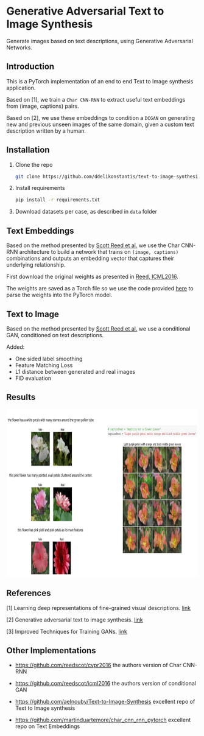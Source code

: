 # Generative Adversarial Text to Image Synthesis
Generate images based on text descriptions, using Generative Adversarial Networks.

## Introduction
This is a PyTorch implementation of an end to end Text to Image synthesis application. 

Based on [1], we train a `Char CNN-RNN` to extract useful text embeddings from (image, captions) pairs. 

Based on [2], we use these embeddings to condition a `DCGAN` on generating new and previous unseen images of the same domain, given a custom text description written by a human.

## Installation
1. Clone the repo
   ```sh
   git clone https://github.com/ddelikonstantis/text-to-image-synthesis.git
   ```
2. Install requirements
   ```sh
   pip install -r requirements.txt
   ```
3. Download datasets per case, as described in `data` folder


## Text Embeddings
Based on the method presented by [Scott Reed et al.](https://arxiv.org/pdf/1605.05395.pdf) we use the Char CNN-RNN architecture to build a network that trains on `(image, captions)` combinations and outputs an embedding vector that captures their underlying relationship.

First download the original weights as presented in [Reed, ICML2016](https://github.com/reedscot/icml2016).

The weights are saved as a Torch file so we use the code provided [here](https://github.com/martinduartemore/char_cnn_rnn_pytorch) to parse the weights into the PyTorch model.

## Text to Image
Based on the method presented by [Scott Reed et al.](https://arxiv.org/pdf/1605.05396.pdf) we use a conditional GAN, conditioned on text descriptions.

Added:
* One sided label smoothing
* Feature Matching Loss
* L1 distance between generated and real images
* FID evaluation

## Results
<p align="center">
  <a>
    <img src="data/results.png" alt="Results" width="900" height="440">
  </a>
</p>

## References
[1] Learning deep representations of fine-grained visual descriptions. [link](https://openaccess.thecvf.com/content_cvpr_2016/papers/Reed_Learning_Deep_Representations_CVPR_2016_paper.pdf)

[2] Generative adversarial text to image synthesis. [link](http://proceedings.mlr.press/v48/reed16.pdf)

[3] Improved Techniques for Training GANs. [link](https://arxiv.org/pdf/1606.03498.pdf)

## Other Implementations
* https://github.com/reedscot/cvpr2016  the authors version of Char CNN-RNN

* https://github.com/reedscot/icml2016  the authors version of conditional GAN

* https://github.com/aelnouby/Text-to-Image-Synthesis  excellent repo of Text to Image synthesis

* https://github.com/martinduartemore/char_cnn_rnn_pytorch  excellent repo on Text Embeddings